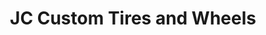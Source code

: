 ---
title: "JC Custom Tires and Wheels"
url: /gilroy/jc-custom-tires-and-wheels/
shop: Autoteile
---